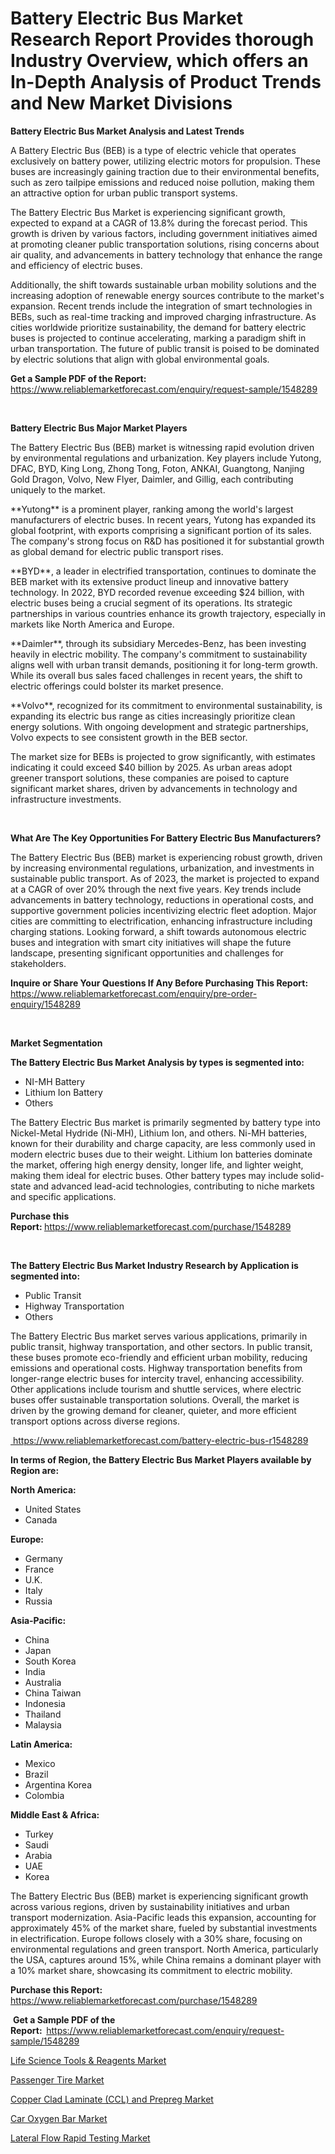 <p><h1>Battery Electric Bus Market Research Report Provides thorough Industry Overview, which offers an In-Depth Analysis of Product Trends and New Market Divisions</h1></p><p><strong>Battery Electric Bus Market Analysis and Latest Trends</strong></p>
<p><p>A Battery Electric Bus (BEB) is a type of electric vehicle that operates exclusively on battery power, utilizing electric motors for propulsion. These buses are increasingly gaining traction due to their environmental benefits, such as zero tailpipe emissions and reduced noise pollution, making them an attractive option for urban public transport systems.</p><p>The Battery Electric Bus Market is experiencing significant growth, expected to expand at a CAGR of 13.8% during the forecast period. This growth is driven by various factors, including government initiatives aimed at promoting cleaner public transportation solutions, rising concerns about air quality, and advancements in battery technology that enhance the range and efficiency of electric buses. </p><p>Additionally, the shift towards sustainable urban mobility solutions and the increasing adoption of renewable energy sources contribute to the market's expansion. Recent trends include the integration of smart technologies in BEBs, such as real-time tracking and improved charging infrastructure. As cities worldwide prioritize sustainability, the demand for battery electric buses is projected to continue accelerating, marking a paradigm shift in urban transportation. The future of public transit is poised to be dominated by electric solutions that align with global environmental goals.</p></p>
<p><strong>Get a Sample PDF of the Report:&nbsp;</strong> <a href="https://www.reliablemarketforecast.com/enquiry/request-sample/1548289?utm_campaign=1140&utm_medium=2&utm_source=Github&utm_content=ia&utm_term=02112024&utm_id=battery-electric-bus">https://www.reliablemarketforecast.com/enquiry/request-sample/1548289</a></p>
<p>&nbsp;</p>
<p><strong>Battery Electric Bus Major Market Players</strong></p>
<p><p>The Battery Electric Bus (BEB) market is witnessing rapid evolution driven by environmental regulations and urbanization. Key players include Yutong, DFAC, BYD, King Long, Zhong Tong, Foton, ANKAI, Guangtong, Nanjing Gold Dragon, Volvo, New Flyer, Daimler, and Gillig, each contributing uniquely to the market.</p><p>**Yutong** is a prominent player, ranking among the world's largest manufacturers of electric buses. In recent years, Yutong has expanded its global footprint, with exports comprising a significant portion of its sales. The company's strong focus on R&D has positioned it for substantial growth as global demand for electric public transport rises.</p><p>**BYD**, a leader in electrified transportation, continues to dominate the BEB market with its extensive product lineup and innovative battery technology. In 2022, BYD recorded revenue exceeding $24 billion, with electric buses being a crucial segment of its operations. Its strategic partnerships in various countries enhance its growth trajectory, especially in markets like North America and Europe.</p><p>**Daimler**, through its subsidiary Mercedes-Benz, has been investing heavily in electric mobility. The company's commitment to sustainability aligns well with urban transit demands, positioning it for long-term growth. While its overall bus sales faced challenges in recent years, the shift to electric offerings could bolster its market presence.</p><p>**Volvo**, recognized for its commitment to environmental sustainability, is expanding its electric bus range as cities increasingly prioritize clean energy solutions. With ongoing development and strategic partnerships, Volvo expects to see consistent growth in the BEB sector.</p><p>The market size for BEBs is projected to grow significantly, with estimates indicating it could exceed $40 billion by 2025. As urban areas adopt greener transport solutions, these companies are poised to capture significant market shares, driven by advancements in technology and infrastructure investments.</p></p>
<p>&nbsp;</p>
<p><strong>What Are The Key Opportunities For Battery Electric Bus Manufacturers?</strong></p>
<p><p>The Battery Electric Bus (BEB) market is experiencing robust growth, driven by increasing environmental regulations, urbanization, and investments in sustainable public transport. As of 2023, the market is projected to expand at a CAGR of over 20% through the next five years. Key trends include advancements in battery technology, reductions in operational costs, and supportive government policies incentivizing electric fleet adoption. Major cities are committing to electrification, enhancing infrastructure including charging stations. Looking forward, a shift towards autonomous electric buses and integration with smart city initiatives will shape the future landscape, presenting significant opportunities and challenges for stakeholders.</p></p>
<p><strong>Inquire or Share Your Questions If Any Before Purchasing This Report:</strong> <a href="https://www.reliablemarketforecast.com/enquiry/pre-order-enquiry/1548289?utm_campaign=1140&utm_medium=2&utm_source=Github&utm_content=ia&utm_term=02112024&utm_id=battery-electric-bus">https://www.reliablemarketforecast.com/enquiry/pre-order-enquiry/1548289</a></p>
<p>&nbsp;</p>
<p><strong>Market Segmentation</strong></p>
<p><strong>The Battery Electric Bus Market Analysis by types is segmented into:</strong></p>
<p><ul><li>NI-MH Battery</li><li>Lithium Ion Battery</li><li>Others</li></ul></p>
<p><p>The Battery Electric Bus market is primarily segmented by battery type into Nickel-Metal Hydride (Ni-MH), Lithium Ion, and others. Ni-MH batteries, known for their durability and charge capacity, are less commonly used in modern electric buses due to their weight. Lithium Ion batteries dominate the market, offering high energy density, longer life, and lighter weight, making them ideal for electric buses. Other battery types may include solid-state and advanced lead-acid technologies, contributing to niche markets and specific applications.</p></p>
<p><strong>Purchase this Report:&nbsp;</strong><a href="https://www.reliablemarketforecast.com/purchase/1548289?utm_campaign=1140&utm_medium=2&utm_source=Github&utm_content=ia&utm_term=02112024&utm_id=battery-electric-bus">https://www.reliablemarketforecast.com/purchase/1548289</a></p>
<p>&nbsp;</p>
<p><strong>The Battery Electric Bus Market Industry Research by Application is segmented into:</strong></p>
<p><ul><li>Public Transit</li><li>Highway Transportation</li><li>Others</li></ul></p>
<p><p>The Battery Electric Bus market serves various applications, primarily in public transit, highway transportation, and other sectors. In public transit, these buses promote eco-friendly and efficient urban mobility, reducing emissions and operational costs. Highway transportation benefits from longer-range electric buses for intercity travel, enhancing accessibility. Other applications include tourism and shuttle services, where electric buses offer sustainable transportation solutions. Overall, the market is driven by the growing demand for cleaner, quieter, and more efficient transport options across diverse regions.</p></p>
<p><a href="https://www.reliablemarketforecast.com/battery-electric-bus-r1548289?utm_campaign=1140&utm_medium=2&utm_source=Github&utm_content=ia&utm_term=02112024&utm_id=battery-electric-bus">&nbsp;https://www.reliablemarketforecast.com/battery-electric-bus-r1548289</a></p>
<p><strong>In terms of Region, the Battery Electric Bus Market Players available by Region are:</strong></p>
<p>
    <p> <strong> North America: </strong>
        <ul>
            <li>United States</li>
            <li>Canada</li>
        </ul>
        </p> 
    <p> <strong> Europe: </strong>
        <ul>
            <li>Germany</li>
            <li>France</li>
            <li>U.K.</li>
            <li>Italy</li>
            <li>Russia</li>
        </ul>
        </p> 
    <p> <strong> Asia-Pacific: </strong>
        <ul>
            <li>China</li>
            <li>Japan</li>
            <li>South Korea</li>
            <li>India</li>
            <li>Australia</li>
            <li>China Taiwan</li>
            <li>Indonesia</li>
            <li>Thailand</li>
            <li>Malaysia</li>
        </ul>
        </p> 
    <p> <strong> Latin America: </strong>
        <ul>
            <li>Mexico</li>
            <li>Brazil</li>
            <li>Argentina Korea</li>
            <li>Colombia</li>
        </ul>
        </p> 
    <p> <strong> Middle East & Africa: </strong>
        <ul>
            <li>Turkey</li>
            <li>Saudi</li>
            <li>Arabia</li>
            <li>UAE</li>
            <li>Korea</li>
        </ul>
    </p>
    </p>
<p><p>The Battery Electric Bus (BEB) market is experiencing significant growth across various regions, driven by sustainability initiatives and urban transport modernization. Asia-Pacific leads this expansion, accounting for approximately 45% of the market share, fueled by substantial investments in electrification. Europe follows closely with a 30% share, focusing on environmental regulations and green transport. North America, particularly the USA, captures around 15%, while China remains a dominant player with a 10% market share, showcasing its commitment to electric mobility.</p></p>
<p><strong>Purchase this Report: </strong><a href="https://www.reliablemarketforecast.com/purchase/1548289?utm_campaign=1140&utm_medium=2&utm_source=Github&utm_content=ia&utm_term=02112024&utm_id=battery-electric-bus">https://www.reliablemarketforecast.com/purchase/1548289</a></p>
<p>&nbsp;<strong>Get a Sample PDF of the Report:&nbsp;&nbsp;</strong><a href="https://www.reliablemarketforecast.com/enquiry/request-sample/1548289?utm_campaign=1140&utm_medium=2&utm_source=Github&utm_content=ia&utm_term=02112024&utm_id=battery-electric-bus">https://www.reliablemarketforecast.com/enquiry/request-sample/1548289</a></p>
<p><strong></strong></p>
<p><p><a href="https://www.linkedin.com/pulse/life-science-tools-reagents-market-size-share-trends-analysis-rbyrc?utm_campaign=1140&utm_medium=2&utm_source=Github&utm_content=ia&utm_term=02112024&utm_id=battery-electric-bus">Life Science Tools & Reagents Market</a></p><p><a href="https://github.com/b9uxfeyen/Market-Research-Report-List-1/blob/main/passenger-tire-market.md?utm_campaign=1140&utm_medium=2&utm_source=Github&utm_content=ia&utm_term=02112024&utm_id=battery-electric-bus">Passenger Tire Market</a></p><p><a href="https://www.linkedin.com/pulse/copper-clad-laminate-ccl-prepreg-market-size-growth-industry-e6xuc?utm_campaign=1140&utm_medium=2&utm_source=Github&utm_content=ia&utm_term=02112024&utm_id=battery-electric-bus">Copper Clad Laminate (CCL) and Prepreg Market</a></p><p><a href="https://github.com/deshawnj39lau/Market-Research-Report-List-1/blob/main/car-oxygen-bar-market.md?utm_campaign=1140&utm_medium=2&utm_source=Github&utm_content=ia&utm_term=02112024&utm_id=battery-electric-bus">Car Oxygen Bar Market</a></p><p><a href="https://issuu.com/reportprime-2/docs/lateral-flow-rapid-testing-market-s_553bbdb59967c4?utm_campaign=1140&utm_medium=2&utm_source=Github&utm_content=ia&utm_term=02112024&utm_id=battery-electric-bus">Lateral Flow Rapid Testing Market</a></p></p>